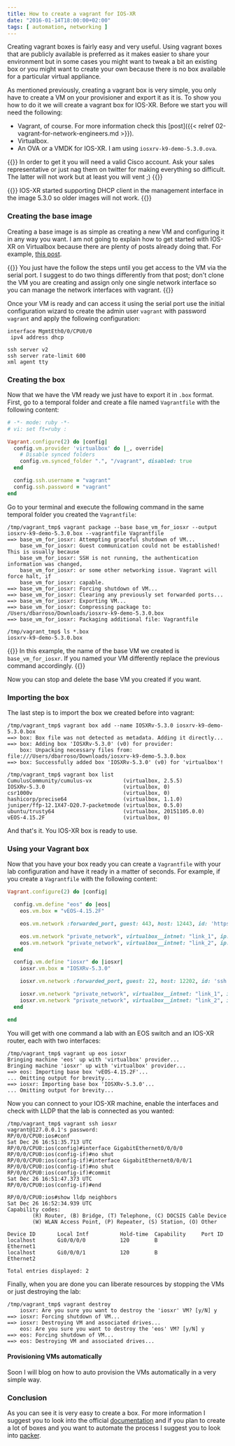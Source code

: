 ```yaml
---
title: How to create a vagrant for IOS-XR
date: "2016-01-14T18:00:00+02:00"
tags: [ automation, networking ]
---
```


Creating vagrant boxes is fairly easy and very useful. Using vagrant boxes that are publicly available is preferred as it makes easier to share your environment but in some cases you might want to tweak a bit an existing box or you might want to create your own because there is no box available for a particular virtual appliance.

As mentioned previously, creating a vagrant box is very simple, you only have to create a VM on your provisioner and export it as it is. To show you how to do it we will create a vagrant box for IOS-XR. Before we start you will need the following:

 * Vagrant, of course. For more information check this [post]({{< relref 02-vagrant-for-network-engineers.md >}}).
 * Virtualbox.
 * An OVA or a VMDK for IOS-XR. I am using `iosxrv-k9-demo-5.3.0.ova`.

{{<box class="bs-callout bs-callout-info">}}
  In order to get it you will need a valid Cisco account. Ask your sales representative or just nag them on twitter for making everything so difficult. The latter will not work but at least you will vent ;)
{{</box>}}

{{<box class="bs-callout bs-callout-warning">}}
  IOS-XR started supporting DHCP client in the management interface in the image 5.3.0 so older images will not work.
{{</box>}}

### Creating the base image

Creating a base image is as simple as creating a new VM and configuring it in any way you want. I am not going to explain how to get started with IOS-XR on Virtualbox because there are plenty of posts already doing that. For example, [this post][example].

{{<box class="bs-callout bs-callout-info">}}
You just have the follow the steps until you get access to the VM via the serial port. I suggest to do two things differently from that post; don't clone the VM you are creating and assign only one single network interface so you can manage the network interfaces with vagrant.
{{</box>}}

Once your VM is ready and can access it using the serial port use the initial configuration wizard to create the admin user `vagrant` with password `vagrant` and apply the following configuration:

```shell
interface MgmtEth0/0/CPU0/0
 ipv4 address dhcp

ssh server v2
ssh server rate-limit 600
xml agent tty
```


### Creating the box

Now that we have the VM ready we just have to export it in `.box` format. First, go to a temporal folder and create a file named `Vagrantfile` with the following content:

```ruby
# -*- mode: ruby -*-
# vi: set ft=ruby :

Vagrant.configure(2) do |config|
  config.vm.provider 'virtualbox' do |_, override|
    # Disable synced folders
    config.vm.synced_folder ".", "/vagrant", disabled: true
  end

  config.ssh.username = "vagrant"
  config.ssh.password = "vagrant"
end
```

Go to your terminal and execute the following command in the same temporal folder you created the `Vagrantfile`:

```shell
/tmp/vagrant_tmp$ vagrant package --base base_vm_for_iosxr --output iosxrv-k9-demo-5.3.0.box --vagrantfile Vagrantfile
==> base_vm_for_iosxr: Attempting graceful shutdown of VM...
    base_vm_for_iosxr: Guest communication could not be established! This is usually because
    base_vm_for_iosxr: SSH is not running, the authentication information was changed,
    base_vm_for_iosxr: or some other networking issue. Vagrant will force halt, if
    base_vm_for_iosxr: capable.
==> base_vm_for_iosxr: Forcing shutdown of VM...
==> base_vm_for_iosxr: Clearing any previously set forwarded ports...
==> base_vm_for_iosxr: Exporting VM...
==> base_vm_for_iosxr: Compressing package to: /Users/dbarroso/Downloads/iosxrv-k9-demo-5.3.0.box
==> base_vm_for_iosxr: Packaging additional file: Vagrantfile

/tmp/vagrant_tmp$ ls *.box
iosxrv-k9-demo-5.3.0.box
```

{{<box class="bs-callout bs-callout-info">}}
In this example, the name of the base VM we created is <code>base_vm_for_iosxr</code>. If you named your VM differently replace the previous command accordingly.
{{</box>}}

Now you can stop and delete the base VM you created if you want.

### Importing the box

The last step is to import the box we created before into vagrant:

```shell
/tmp/vagrant_tmp$ vagrant box add --name IOSXRv-5.3.0 iosxrv-k9-demo-5.3.0.box
==> box: Box file was not detected as metadata. Adding it directly...
==> box: Adding box 'IOSXRv-5.3.0' (v0) for provider:
    box: Unpacking necessary files from: file:///Users/dbarroso/Downloads/iosxrv-k9-demo-5.3.0.box
==> box: Successfully added box 'IOSXRv-5.3.0' (v0) for 'virtualbox'!

/tmp/vagrant_tmp$ vagrant box list
CumulusCommunity/cumulus-vx          (virtualbox, 2.5.5)
IOSXRv-5.3.0                         (virtualbox, 0)
csr1000v                             (virtualbox, 0)
hashicorp/precise64                  (virtualbox, 1.1.0)
juniper/ffp-12.1X47-D20.7-packetmode (virtualbox, 0.5.0)
ubuntu/trusty64                      (virtualbox, 20151105.0.0)
vEOS-4.15.2F                         (virtualbox, 0)
```

And that's it. You IOS-XR box is ready to use.

### Using your Vagrant box

Now that you have your box ready you can create a `Vagrantfile` with your lab configuration and have it ready in a matter of seconds. For example, if you create a `Vagrantfile` with the following content:

```ruby
Vagrant.configure(2) do |config|

  config.vm.define "eos" do |eos|
    eos.vm.box = "vEOS-4.15.2F"

    eos.vm.network :forwarded_port, guest: 443, host: 12443, id: 'https'

    eos.vm.network "private_network", virtualbox__intnet: "link_1", ip: "169.254.1.11", auto_config: false
    eos.vm.network "private_network", virtualbox__intnet: "link_2", ip: "169.254.1.11", auto_config: false
  end

  config.vm.define "iosxr" do |iosxr|
    iosxr.vm.box = "IOSXRv-5.3.0"

    iosxr.vm.network :forwarded_port, guest: 22, host: 12202, id: 'ssh'

    iosxr.vm.network "private_network", virtualbox__intnet: "link_1", ip: "169.254.1.11", auto_config: false
    iosxr.vm.network "private_network", virtualbox__intnet: "link_2", ip: "169.254.1.11", auto_config: false
  end

end
```

You will get with one command a lab with an EOS switch and an IOS-XR router, each with two interfaces:

```shell
/tmp/vagrant_tmp$ vagrant up eos iosxr
Bringing machine 'eos' up with 'virtualbox' provider...
Bringing machine 'iosxr' up with 'virtualbox' provider...
==> eos: Importing base box 'vEOS-4.15.2F'...
... Omitting output for brevity...
==> iosxr: Importing base box 'IOSXRv-5.3.0'...
... Omitting output for brevity...
```

Now you can connect to your IOS-XR machine, enable the interfaces and check with LLDP that the lab is connected as you wanted:

```shell
/tmp/vagrant_tmp$ vagrant ssh iosxr
vagrant@127.0.0.1's password:
RP/0/0/CPU0:ios#conf
Sat Dec 26 16:51:35.713 UTC
RP/0/0/CPU0:ios(config)#interface GigabitEthernet0/0/0/0
RP/0/0/CPU0:ios(config-if)#no shut
RP/0/0/CPU0:ios(config-if)#interface GigabitEthernet0/0/0/1
RP/0/0/CPU0:ios(config-if)#no shut
RP/0/0/CPU0:ios(config-if)#commit
Sat Dec 26 16:51:47.373 UTC
RP/0/0/CPU0:ios(config-if)#end

RP/0/0/CPU0:ios#show lldp neighbors
Sat Dec 26 16:52:34.939 UTC
Capability codes:
        (R) Router, (B) Bridge, (T) Telephone, (C) DOCSIS Cable Device
        (W) WLAN Access Point, (P) Repeater, (S) Station, (O) Other

Device ID       Local Intf          Hold-time  Capability     Port ID
localhost       Gi0/0/0/0           120        B               Ethernet1
localhost       Gi0/0/0/1           120        B               Ethernet2

Total entries displayed: 2
```

Finally, when you are done you can liberate resources by stopping the VMs or just destroying the lab:

```shell
/tmp/vagrant_tmp$ vagrant destroy
    iosxr: Are you sure you want to destroy the 'iosxr' VM? [y/N] y
==> iosxr: Forcing shutdown of VM...
==> iosxr: Destroying VM and associated drives...
    eos: Are you sure you want to destroy the 'eos' VM? [y/N] y
==> eos: Forcing shutdown of VM...
==> eos: Destroying VM and associated drives...
```

#### Provisioning VMs automatically

Soon I will blog on how to auto provision the VMs automatically in a very simple way.

### Conclusion

As you can see it is very easy to create a box. For more information I suggest you to look into the official [documentation][documentation] and if you plan to create a lot of boxes and you want to automate the process I suggest you to look into [packer][packer].

[example]: http://blog.alainmoretti.com/ios-xrv-working-on-virtualbox/
[documentation]: https://docs.vagrantup.com/v2/boxes/base.html
[packer]: https://www.packer.io/intro/getting-started/vagrant.html
[host-shell]: https://github.com/phinze/vagrant-host-shell
